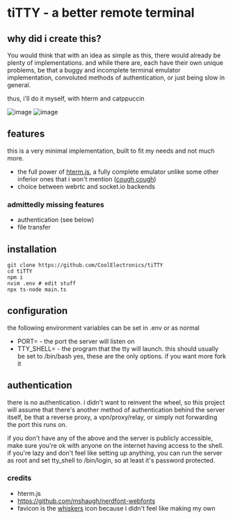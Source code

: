 # tiTTY - a better remote terminal

## why did i create this?
You would think that with an idea as simple as this, there would already be plenty of implementations. and while there are, each have their own unique problems,
be that a buggy and incomplete terminal emulator implementation, convoluted methods of authentication, or just being slow in general.

thus, i'll do it myself, with hterm and catppuccin

![image](https://user-images.githubusercontent.com/58010778/232152436-0b712641-69f0-43de-a336-40256ea5a755.png)
![image](https://user-images.githubusercontent.com/58010778/232154454-d2dcd9db-4376-4033-8000-fa9b2c7ddc6a.png)

## features
this is a very minimal implementation, built to fit my needs and not much more.
- the full power of [hterm.js](https://hterm.org/), a fully complete emulator unlike some other inferior ones that i won't mention ([cough cough](http://xtermjs.org/))
- choice between webrtc and socket.io backends
### admittedly missing features
- authentication (see below)
- file transfer

## installation
```
git clone https://github.com/CoolElectronics/tiTTY
cd tiTTY
npm i
nvim .env # edit stuff
npx ts-node main.ts
```
## configuration
the following environment variables can be set in .env or as normal

- PORT= - the port the server will listen on
- TTY_SHELL= - the program that the tty will launch. this should usually be set to /bin/bash
yes, these are the only options. if you want more fork it

## authentication
there is no authentication. i didn't want to reinvent the wheel, so this project will assume that there's another method of authentication behind the server itself,
be that a reverse proxy, a vpn/proxy/relay, or simply not forwarding the port this runs on.

if you don't have any of the above and the server is publicly accessible, make sure you're ok with anyone on the internet having access to the shell.
if you're lazy and don't feel like setting up anything, you can run the server as root and set tty_shell to /bin/login, so at least it's password protected.


### credits
- hterm.js
- https://github.com/mshaugh/nerdfont-webfonts
- favicon is the [whiskers](https://github.com/samholmes/whiskers) icon because i didn't feel like making my own
